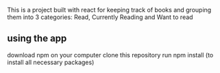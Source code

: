 
This is a project built with react for keeping track of books and grouping them into 3 categories:
Read, Currently Reading and Want to read

## using the app
download npm on your computer
clone this repository
run npm install (to install all necessary packages)